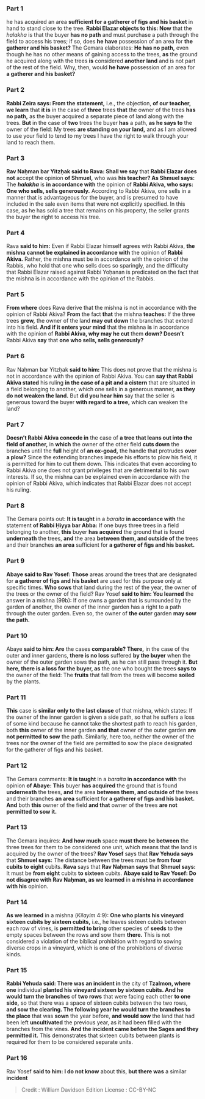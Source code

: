 
### Part 1
he has acquired an area <b>sufficient for a gatherer of figs and his basket</b> in hand to stand close to the tree. <b>Rabbi Elazar objects to this: Now</b> that the <i>halakha</i> is that the buyer <b>has no path</b> and must purchase a path through the field to access his trees; if so, does <b>he have</b> possession of an area for <b>the gatherer and his basket?</b> The Gemara elaborates: <b>He has no path,</b> even though he has no other means of gaining access to the trees, <b>as</b> the ground he acquired along with the trees <b>is</b> considered <b>another land</b> and is not part of the rest of the field. Why, then, would <b>he have</b> possession of an area for <b>a gatherer and his basket?</b>

### Part 2
<b>Rabbi Zeira says: From the statement,</b> i.e., the objection, <b>of our teacher, we learn</b> that <b>it is</b> in the case of <b>three</b> trees <b>that</b> the owner of the trees <b>has no path,</b> as the buyer acquired a separate piece of land along with the trees. <b>But</b> in the case of <b>two</b> trees the buyer <b>has</b> a path, <b>as he says to</b> the owner of the field: My trees <b>are standing on your land,</b> and as I am allowed to use your field to tend to my trees I have the right to walk through your land to reach them.

### Part 3
<b>Rav Naḥman bar Yitzḥak said to Rava: Shall we say</b> that <b>Rabbi Elazar does not</b> accept the opinion <b>of Shmuel,</b> who was <b>his teacher? As Shmuel says:</b> The <b><i>halakha</i></b> is <b>in accordance with</b> the opinion of <b>Rabbi Akiva, who says: One who sells, sells generously.</b> According to Rabbi Akiva, one sells in a manner that is advantageous for the buyer, and is presumed to have included in the sale even items that were not explicitly specified. In this case, as he has sold a tree that remains on his property, the seller grants the buyer the right to access his tree.

### Part 4
Rava <b>said to him:</b> Even if Rabbi Elazar himself agrees with Rabbi Akiva, <b>the mishna cannot be explained in accordance with</b> the opinion of <b>Rabbi Akiva.</b> Rather, the mishna must be in accordance with the opinion of the Rabbis, who hold that one who sells does so sparingly, and the difficulty that Rabbi Elazar raised against Rabbi Yoḥanan is predicated on the fact that the mishna is in accordance with the opinion of the Rabbis.

### Part 5
<b>From where</b> does Rava derive that the mishna is not in accordance with the opinion of Rabbi Akiva? <b>From</b> the fact <b>that</b> the mishna <b>teaches:</b> If the three trees <b>grew,</b> the owner of the land <b>may cut down</b> the branches that extend into his field. <b>And if it enters your mind</b> that the mishna <b>is</b> in accordance with the opinion of <b>Rabbi Akiva, why may he cut</b> them <b>down? Doesn’t</b> Rabbi Akiva <b>say</b> that <b>one who sells, sells generously?</b>

### Part 6
Rav Naḥman bar Yitzḥak <b>said to him:</b> This does not prove that the mishna is not in accordance with the opinion of Rabbi Akiva. You can <b>say that Rabbi Akiva stated</b> his ruling <b>in the case of a pit and a cistern</b> that are situated in a field belonging to another, which one sells in a generous manner, <b>as they do not weaken the land.</b> But <b>did you hear him</b> say that the seller is generous toward the buyer <b>with regard to a tree,</b> which can weaken the land?

### Part 7
<b>Doesn’t Rabbi Akiva concede in</b> the case of <b>a tree that leans out into the field of another,</b> in <b>which</b> the owner of the other field <b>cuts down</b> the branches until the <b>full</b> height of <b>an ox-goad,</b> the handle that protrudes <b>over a plow?</b> Since the extending branches impede his efforts to plow his field, it is permitted for him to cut them down. This indicates that even according to Rabbi Akiva one does not grant privileges that are detrimental to his own interests. If so, the mishna can be explained even in accordance with the opinion of Rabbi Akiva, which indicates that Rabbi Elazar does not accept his ruling.

### Part 8
The Gemara points out: <b>It is taught</b> in a <i>baraita</i> <b>in accordance with</b> the statement <b>of Rabbi Ḥiyya bar Abba:</b> If one buys three trees in a field belonging to another, <b>this</b> buyer <b>has acquired</b> the ground that is found <b>underneath</b> the trees, <b>and</b> the area <b>between them, and outside of</b> the trees and their branches <b>an area</b> sufficient for <b>a gatherer of figs and his basket.</b>

### Part 9
<b>Abaye said to Rav Yosef: Those</b> areas around the trees that are designated for <b>a gatherer of figs and his basket</b> are used for this purpose only at specific times. <b>Who sows</b> that land during the rest of the year, the owner of the trees or the owner of the field? Rav Yosef <b>said to him: You learned</b> the answer in a mishna (99b): If one owns a garden that is surrounded by the garden of another, the owner of the inner garden has a right to a path through the outer garden. Even so, the owner of <b>the outer</b> garden <b>may sow the path.</b>

### Part 10
Abaye <b>said to him: Are</b> the cases <b>comparable? There,</b> in the case of the outer and inner gardens, <b>there is no loss</b> suffered <b>by the buyer</b> when the owner of the outer garden sows the path, as he can still pass through it. <b>But here, there is a loss for the buyer, as</b> the one who bought the trees <b>says to</b> the owner of the field: The <b>fruits</b> that fall from the trees will become <b>soiled</b> by the plants.

### Part 11
<b>This</b> case is <b>similar only to the last clause</b> of that mishna, which states: If the owner of the inner garden is given a side path, so that he suffers a loss of some kind because he cannot take the shortest path to reach his garden, both <b>this</b> owner of the inner garden <b>and that</b> owner of the outer garden <b>are not permitted to sow</b> the path. Similarly, here too, neither the owner of the trees nor the owner of the field are permitted to sow the place designated for the gatherer of figs and his basket.

### Part 12
The Gemara comments: <b>It is taught</b> in a <i>baraita</i> <b>in accordance with</b> the opinion <b>of Abaye: This</b> buyer <b>has acquired</b> the ground that is found <b>underneath</b> the trees, <b>and</b> the area <b>between them, and outside of</b> the trees and their branches <b>an area</b> sufficient for <b>a gatherer of figs and his basket. And</b> both <b>this</b> owner of the field <b>and that</b> owner of the trees <b>are not permitted to sow it.</b>

### Part 13
The Gemara inquires: <b>And how much</b> space <b>must there be between</b> the three trees for them to be considered one unit, which means that the land is acquired by the owner of the trees? <b>Rav Yosef</b> says that <b>Rav Yehuda says</b> that <b>Shmuel says:</b> The distance between the trees must be <b>from four cubits to eight</b> cubits. <b>Rava</b> says that <b>Rav Naḥman says</b> that <b>Shmuel says:</b> It must be <b>from eight</b> cubits <b>to sixteen</b> cubits. <b>Abaye said to Rav Yosef: Do not disagree with Rav Naḥman, as we learned</b> in <b>a mishna in accordance with his</b> opinion.

### Part 14
<b>As we learned</b> in a mishna (<i>Kilayim</i> 4:9): <b>One who plants his vineyard sixteen cubits by sixteen cubits,</b> i.e., he leaves sixteen cubits between each row of vines, is <b>permitted to bring</b> other species of <b>seeds</b> to the empty spaces between the rows and sow them <b>there.</b> This is not considered a violation of the biblical prohibition with regard to sowing diverse crops in a vineyard, which is one of the prohibitions of diverse kinds.

### Part 15
<b>Rabbi Yehuda said: There was an incident in</b> the city of <b>Tzalmon, where one</b> individual <b>planted his vineyard sixteen by sixteen cubits. And he would turn the branches</b> of <b>two rows</b> that were facing each other <b>to one side,</b> so that there was a space of sixteen cubits between the two rows, <b>and sow the clearing. The following year he would turn the branches to the place</b> that was <b>sown</b> the year before, <b>and would sow</b> the land that had been left <b>uncultivated</b> the previous year, as it had been filled with the branches from the vines. <b>And the incident came before the Sages and they permitted it.</b> This demonstrates that sixteen cubits between plants is required for them to be considered separate units.

### Part 16
Rav Yosef <b>said to him: I do not know</b> about this, <b>but there was</b> a similar <b>incident</b>

>Credit : William Davidson Edition
>License : CC-BY-NC